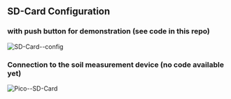 ## SD-Card Configuration

### with push button for demonstration (see code in this repo)

![SD-Card--config](https://github.com/Florian-Wilhelm/Raspberry-Pi/assets/77980708/fd9b3a92-c7f7-429d-b104-d4e8e23d5139)

### Connection to the soil measurement device (no code available yet)

![Pico--SD-Card](https://github.com/Florian-Wilhelm/Raspberry-Pi/assets/77980708/10ef905c-a06a-4749-8ee7-7e512b166b9d)
